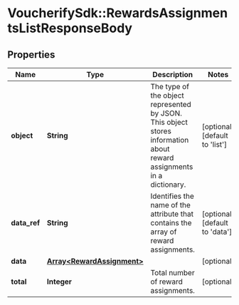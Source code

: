 # VoucherifySdk::RewardsAssignmentsListResponseBody

## Properties

| Name | Type | Description | Notes |
| ---- | ---- | ----------- | ----- |
| **object** | **String** | The type of the object represented by JSON. This object stores information about reward assignments in a dictionary. | [optional][default to &#39;list&#39;] |
| **data_ref** | **String** | Identifies the name of the attribute that contains the array of reward assignments. | [optional][default to &#39;data&#39;] |
| **data** | [**Array&lt;RewardAssignment&gt;**](RewardAssignment.md) |  | [optional] |
| **total** | **Integer** | Total number of reward assignments. | [optional] |

